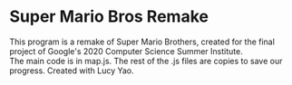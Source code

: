 # Super Mario Bros Remake
This program is a remake of Super Mario Brothers, created for the final project of Google's 2020 Computer Science Summer Institute.  
The main code is in map.js. The rest of the .js files are copies to save our progress. Created with Lucy Yao.

